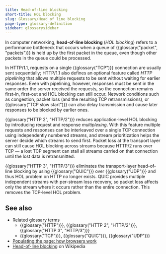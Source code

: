 ```yaml
---
title: Head-of-line blocking
short-title: HOL blocking
slug: Glossary/Head_of_line_blocking
page-type: glossary-definition
sidebar: glossarysidebar
---
```


In computer networking, **head-of-line blocking** (_HOL blocking_) refers to a performance bottleneck that occurs when a queue of {{glossary("packet", "packets")}} is held up by the first packet in the queue, even though other packets in the queue could be processed.

In HTTP/1.1, requests on a single {{glossary("TCP")}} connection are usually sent sequentially;
HTTP/1.1 also defines an optional feature called _HTTP pipelining_ that allows multiple requests to be sent without waiting for earlier responses.
Even with pipelining, however, responses must be sent in the same order the server received the requests, so the connection remains first-in, first-out and HOL blocking can still occur.
Network conditions such as congestion, packet loss (and the resulting TCP retransmissions), or {{glossary("TCP slow start")}} can also delay transmission and cause later responses to be blocked by earlier ones.

{{glossary("HTTP 2", "HTTP/2")}} reduces application-level HOL blocking by introducing request and response _multiplexing_.
With this feature multiple requests and responses can be interleaved over a single TCP connection using independently numbered streams, and stream prioritization helps the server decide which streams to send first.
Packet loss at the transport layer can still cause HOL blocking across streams because HTTP/2 runs over TCP — a lost TCP segment can stall all streams carried on that connection until the lost data is retransmitted.

{{glossary("HTTP 3", "HTTP/3")}} eliminates the transport-layer head-of-line blocking by using {{glossary("QUIC")}} over {{glossary("UDP")}} and thus HOL problem on HTTP no longer exists.
QUIC provides multiple independent streams with per-stream loss recovery, so packet loss affects only the stream where it occurs rather than the entire connection. This removes the TCP-level HOL problem.

## See also

- Related glossary terms
  - {{glossary("HTTP")}}, {{glossary("HTTP 2", "HTTP/2")}}, {{glossary("HTTP 3", "HTTP/3")}}
  - {{glossary("TCP")}}, {{glossary("QUIC")}}, {{glossary("UDP")}}
- [Populating the page: how browsers work](/en-US/docs/Web/Performance/Guides/How_browsers_work)
- [Head-of-line blocking](https://en.wikipedia.org/wiki/Head-of-line_blocking) on Wikipedia
